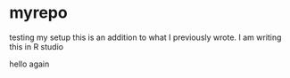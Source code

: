 # myrepo
testing my setup
this is an addition to what I previously wrote. I am writing this in R studio

hello again


